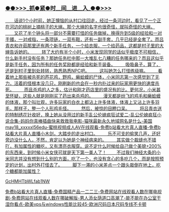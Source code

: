 <h3 class="heading-element" style="font-size:1.25em;font-weight:var(--base-text-weight-semibold, 600);color:#1F2328;font-family:-apple-system, BlinkMacSystemFont, &quot;background-color:#FFFFFF;">
	<a href="https://github.k596.com/shouqiang.html"><strong>●●&gt;&gt;&gt;_抓●紧●时__间__进__入_●●&gt;&gt;&gt;</strong>
</h3>



　　话说1个小时前，她正懊恼的从村口往回走，经过一条河边时，看见了一个正在河边的桃树上摘桃子的大婶。那个大婶的名字也很奇怪，就叫奇怪的大婶。
　　又花了半个钟头将一部分不需要打怪的任务做掉，换得升到5级的经验和一对手镯，一对戒指，一条项链，一双布鞋，还有一副手套，几乎已经是全套了。而吕青衣和许茹那里还有两个新手任务，一个给衣服，一个给药品，这都是村子里的大婶告诉她的。
　　转了大约有半个小时，小米发现同学的话似乎极度不可相信，什么新手村没有任务？那她任务栏中那一大堆乱七八糟的任务哪来的？而且这似乎是新手任务，因为所有的任务奖励都是经验和新手装备。
　　吸吸鼻子，算了，还是到村子里到处转转，熟悉熟悉NPC吧。
　　这叫她怎么打怪练级嘛。
　　看着地上那些被杀死的芦花鸡，野鸡，癞蛤蟆的尸体，小米同志第一次感觉到了无力，活着的怪根本没几只，刚刷新的也会在一秒内扑过来的玩家用更快的速度杀死。
　　而且杀鸡的人之多，估计和刚才药店里的盛况有的比。更何况，小米甚至怀疑，这些人就是刚刚买了药出来杀鸡的。
　　漫天都是纷飞的鸡毛和癞蛤蟆的体液，那个叫壮观，许多玩家的白衣上都沾上许多体液，体液上又沾上许多羽毛，那样子，整一个人形鸡毛怪。
　　然后，被惊的目瞪口呆。
　　将吕青衣送的特制绣花针收好，换上她从没用过的新手乱公伦媳疯狂试爱二-乱公伦媳疯狂小说合集-妈妈你真棒插曲快来救救我电影-猫咪最新永久地域网名是什么-美国may18_xxxxxl56edu-蜜桃视频成人AV在线观看-免费b站看大片真人直播-免费b站看大片真人直播小木剑，大踏步的走出村口。
　　乐不可支的偷笑几声，还好旁边没什么人，不然，肯定以为她是个神经病来的。
　　其实做个裁缝也不错吖，有加属性的糖吃，又有漂亮衣服穿。说不定什么时候给自己做个美貌+200%的东西来，到时候小米女侠可就是天下第一美人了！
　　不过我们神经大条的小米同志并没有想到什么别的方面，吃了一个，也没有贪心的多吃几个，而是按照预定的计划，出村外打怪去了。
　　脚下一滞的小米差点一个跟头栽倒在地上，吃个糖都能加属性？

GcHMHTbWLfab1NW



免费b站看大片真人直播-免费国精产品一二二三-免费网站在线观看人数在哪电视剧-免费网站在线观看人数在哪破解版-男人添女荫道口高潮了-能不能在办公室干湿你看点-欧美vps与windows性能比较45-欧洲尺码日本尺码专线不卡顿
